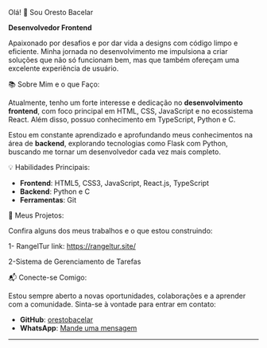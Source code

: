 Olá! 👋 Sou Oresto Bacelar

**Desenvolvedor Frontend**

Apaixonado por desafios e por dar vida a designs com código limpo e eficiente. Minha jornada no desenvolvimento me impulsiona a criar soluções que não só funcionam bem, mas que também ofereçam uma excelente experiência de usuário.

📚 Sobre Mim e o que Faço:

Atualmente, tenho um forte interesse e dedicação no **desenvolvimento frontend**, com foco principal em HTML, CSS, JavaScript e no ecossistema React. Além disso, possuo conhecimento em TypeScript, Python e C.

Estou em constante aprendizado e aprofundando meus conhecimentos na área de **backend**, explorando tecnologias como Flask com Python, buscando me tornar um desenvolvedor cada vez mais completo.

💡 Habilidades Principais:

* **Frontend**: HTML5, CSS3, JavaScript, React.js, TypeScript
* **Backend**: Python e C
* **Ferramentas**: Git

🚀 Meus Projetos:

Confira alguns dos meus trabalhos e o que estou construindo:

1- RangelTur
link: https://rangeltur.site/

2-Sistema de Gerenciamento de Tarefas

📬 Conecte-se Comigo:

Estou sempre aberto a novas oportunidades, colaborações e a aprender com a comunidade. Sinta-se à vontade para entrar em contato:

* **GitHub**: [orestobacelar](https://github.com/orestobacelar)
* **WhatsApp**: [Mande uma mensagem](https://wa.me/5586994250444)

---
